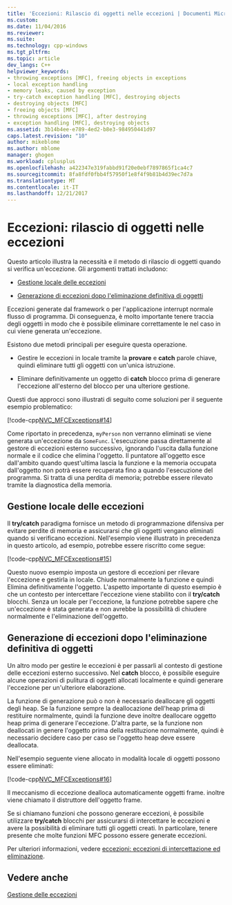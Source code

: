 ```yaml
---
title: 'Eccezioni: Rilascio di oggetti nelle eccezioni | Documenti Microsoft'
ms.custom: 
ms.date: 11/04/2016
ms.reviewer: 
ms.suite: 
ms.technology: cpp-windows
ms.tgt_pltfrm: 
ms.topic: article
dev_langs: C++
helpviewer_keywords:
- throwing exceptions [MFC], freeing objects in exceptions
- local exception handling
- memory leaks, caused by exception
- try-catch exception handling [MFC], destroying objects
- destroying objects [MFC]
- freeing objects [MFC]
- throwing exceptions [MFC], after destroying
- exception handling [MFC], destroying objects
ms.assetid: 3b14b4ee-e789-4ed2-b8e3-984950441d97
caps.latest.revision: "10"
author: mikeblome
ms.author: mblome
manager: ghogen
ms.workload: cplusplus
ms.openlocfilehash: a422347e319fabbd91f20e0ebf7897865f1ca4c7
ms.sourcegitcommit: 8fa8fdf0fbb4f57950f1e8f4f9b81b4d39ec7d7a
ms.translationtype: MT
ms.contentlocale: it-IT
ms.lasthandoff: 12/21/2017
---
```

# <a name="exceptions-freeing-objects-in-exceptions"></a>Eccezioni: rilascio di oggetti nelle eccezioni
Questo articolo illustra la necessità e il metodo di rilascio di oggetti quando si verifica un'eccezione. Gli argomenti trattati includono:  
  
-   [Gestione locale delle eccezioni](#_core_handling_the_exception_locally)  
  
-   [Generazione di eccezioni dopo l'eliminazione definitiva di oggetti](#_core_throwing_exceptions_after_destroying_objects)  
  
 Eccezioni generate dal framework o per l'applicazione interrupt normale flusso di programma. Di conseguenza, è molto importante tenere traccia degli oggetti in modo che è possibile eliminare correttamente le nel caso in cui viene generata un'eccezione.  
  
 Esistono due metodi principali per eseguire questa operazione.  
  
-   Gestire le eccezioni in locale tramite la **provare** e **catch** parole chiave, quindi eliminare tutti gli oggetti con un'unica istruzione.  
  
-   Eliminare definitivamente un oggetto di **catch** blocco prima di generare l'eccezione all'esterno del blocco per una ulteriore gestione.  
  
 Questi due approcci sono illustrati di seguito come soluzioni per il seguente esempio problematico:  
  
 [!code-cpp[NVC_MFCExceptions#14](../mfc/codesnippet/cpp/exceptions-freeing-objects-in-exceptions_1.cpp)]  
  
 Come riportato in precedenza, `myPerson` non verranno eliminati se viene generata un'eccezione da `SomeFunc`. L'esecuzione passa direttamente al gestore di eccezioni esterno successivo, ignorando l'uscita dalla funzione normale e il codice che elimina l'oggetto. Il puntatore all'oggetto esce dall'ambito quando quest'ultima lascia la funzione e la memoria occupata dall'oggetto non potrà essere recuperata fino a quando l'esecuzione del programma. Si tratta di una perdita di memoria; potrebbe essere rilevato tramite la diagnostica della memoria.  
  
##  <a name="_core_handling_the_exception_locally"></a>Gestione locale delle eccezioni  
 Il **try/catch** paradigma fornisce un metodo di programmazione difensiva per evitare perdite di memoria e assicurarsi che gli oggetti vengano eliminati quando si verificano eccezioni. Nell'esempio viene illustrato in precedenza in questo articolo, ad esempio, potrebbe essere riscritto come segue:  
  
 [!code-cpp[NVC_MFCExceptions#15](../mfc/codesnippet/cpp/exceptions-freeing-objects-in-exceptions_2.cpp)]  
  
 Questo nuovo esempio imposta un gestore di eccezioni per rilevare l'eccezione e gestirla in locale. Chiude normalmente la funzione e quindi Elimina definitivamente l'oggetto. L'aspetto importante di questo esempio è che un contesto per intercettare l'eccezione viene stabilito con il **try/catch** blocchi. Senza un locale per l'eccezione, la funzione potrebbe sapere che un'eccezione è stata generata e non avrebbe la possibilità di chiudere normalmente e l'eliminazione dell'oggetto.  
  
##  <a name="_core_throwing_exceptions_after_destroying_objects"></a>Generazione di eccezioni dopo l'eliminazione definitiva di oggetti  
 Un altro modo per gestire le eccezioni è per passarli al contesto di gestione delle eccezioni esterno successivo. Nel **catch** blocco, è possibile eseguire alcune operazioni di pulitura di oggetti allocati localmente e quindi generare l'eccezione per un'ulteriore elaborazione.  
  
 La funzione di generazione può o non è necessario deallocare gli oggetti degli heap. Se la funzione sempre la deallocazione dell'heap prima di restituire normalmente, quindi la funzione deve inoltre deallocare oggetto heap prima di generare l'eccezione. D'altra parte, se la funzione non deallocati in genere l'oggetto prima della restituzione normalmente, quindi è necessario decidere caso per caso se l'oggetto heap deve essere deallocata.  
  
 Nell'esempio seguente viene allocato in modalità locale di oggetti possono essere eliminati:  
  
 [!code-cpp[NVC_MFCExceptions#16](../mfc/codesnippet/cpp/exceptions-freeing-objects-in-exceptions_3.cpp)]  
  
 Il meccanismo di eccezione dealloca automaticamente oggetti frame. inoltre viene chiamato il distruttore dell'oggetto frame.  
  
 Se si chiamano funzioni che possono generare eccezioni, è possibile utilizzare **try/catch** blocchi per assicurarsi di intercettare le eccezioni e avere la possibilità di eliminare tutti gli oggetti creati. In particolare, tenere presente che molte funzioni MFC possono essere generate eccezioni.  
  
 Per ulteriori informazioni, vedere [eccezioni: eccezioni di intercettazione ed eliminazione](../mfc/exceptions-catching-and-deleting-exceptions.md).  
  
## <a name="see-also"></a>Vedere anche  
 [Gestione delle eccezioni](../mfc/exception-handling-in-mfc.md)

